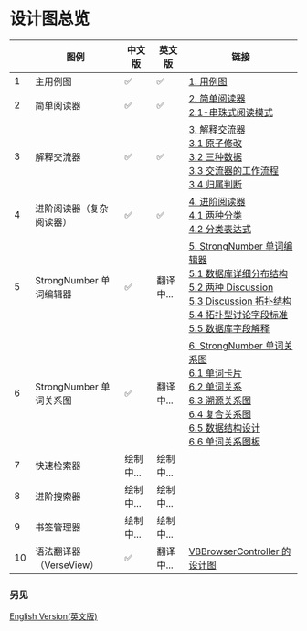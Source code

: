 # 设计图总览

|      | 图例                     | 中文版    | 英文版    | 链接                                                         |
| ---- | ------------------------ | --------- | --------- | ------------------------------------------------------------ |
| 1    | 主用例图                 | ✅         | ✅         | [1. 用例图](./1.-用例图.png)                                 |
| 2    | 简单阅读器               | ✅         | ✅         | [2. 简单阅读器](./2.-简单阅读器.png)<br>[2.1-串珠式阅读模式](./2.1-串珠式阅读模式.png) |
| 3    | 解释交流器               | ✅         | ✅         | [3. 解释交流器](./3.-解释交流器.png)<br>[3.1 原子修改](./3.1-原子修改)<br>[3.2 三种数据](./3.2-三种数据.png)<br>[3.3 交流器的工作流程](./3.3-交流器的工作流程.png)<br>[3.4 归属判断](./3.4-归属判断.png) |
| 4    | 进阶阅读器（复杂阅读器） | ✅         | ✅         | [4. 进阶阅读器](4.-进阶阅读器.png)<br>[4.1 两种分类](4.1-两种分类.png)<br>[4.2 分类表达式](4.2-分类表达式.png) |
| 5    | StrongNumber 单词编辑器  | ✅         | 翻译中... | [5. StrongNumber 单词编辑器](5.-StrongNumber-单词编辑器.png)<br>[5.1 数据库详细分布结构](5.1-数据库详细分布结构.png)<br>[5.2 两种 Discussion](5.2-两种-Discussion.png)<br>[5.3 Discussion 拓扑结构](5.3-Discussion-拓扑结构.png)<br>[5.4 拓扑型讨论字段标准](5.4-拓扑型讨论字段标准.png)<br>[5.5 数据库字段解释](5.5-数据库字段解释.png) |
| 6    | StrongNumber 单词关系图  | ✅         | 翻译中... | [6. StrongNumber 单词关系图](6.-StrongNumber-单词关系图.png)<br>[6.1 单词卡片](6.1-单词卡片.png)<br>[6.2 单词关系](6.2-单词关系.png)<br>[6.3 溯源关系图](6.3-溯源关系图.png)<br>[6.4 复合关系图](6.4-复合关系图.png)<br>[6.5 数据结构设计](6.5-数据结构设计.png)<br>[6.6 单词关系图板](6.6-单词关系图板.png) |
| 7    | 快速检索器               | 绘制中... | 绘制中... |                                                              |
| 8    | 进阶搜索器               | 绘制中... | 绘制中... |                                                              |
| 9    | 书签管理器               | 绘制中... | 绘制中... |                                                              |
| 10   | 语法翻译器（VerseView）  | ✅         | 翻译中... | [VBBrowserController 的设计图](https://github.com/ChenLin-Wang/Bible-Study-Map-VBBrowserController/wiki) |



### 另见

[English Version(英文版)](../English/0.-Design-Diagrams-Overview.md)
